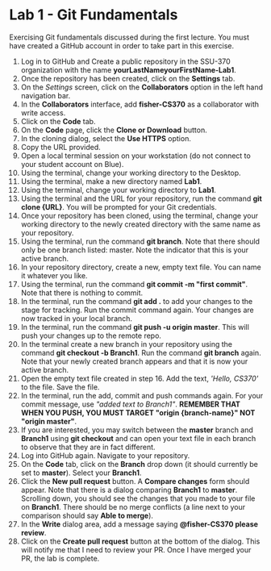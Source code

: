 # Lab 1 - Git Fundamentals
Exercising Git fundamentals discussed during the first lecture. You must have created a GitHub account in order to take part in this exercise.

1. Log in to GitHub and Create a public repository in the SSU-370 organization with the name 
**yourLastNameyourFirstName-Lab1**.
2. Once the repository has been created, click on the **Settings** tab.
3. On the *Settings* screen, click on the **Collaborators** option in the left hand navigation bar.
4. In the **Collaborators** interface, add **fisher-CS370** as a collaborator with write access.
5. Click on the **Code** tab.
6. On the **Code** page, click the **Clone or Download** button.
7. In the cloning dialog, select the **Use HTTPS** option.
8. Copy the URL provided.
9. Open a local terminal session on your workstation (do not connect to your student account on Blue).
10. Using the terminal, change your working directory to the Desktop.
11. Using the terminal, make a new directory named **Lab1**.
12. Using the terminal, change your working directory to **Lab1**.
13. Using the terminal and the URL for your repository, run the command **git clone {URL}**. You will be prompted for your Git credentials.
14. Once your repository has been cloned, using the terminal, change your working directory to the newly created directory with the same name as your repository. 
15. Using the terminal, run the command **git branch**. Note that there should only be one branch listed: master. Note the indicator that this is your active branch.
16. In your repository directory, create a new, empty text file. You can name it whatever you like.
17. Using the terminal, run the command **git commit -m "first commit"**. Note that there is nothing to commit.
18. In the terminal, run the command **git add .** to add your changes to the stage for tracking. Run the commit command again. Your changes are now tracked in your local branch.
19. In the terminal, run the command **git push -u origin master**. This will push your changes up to the remote repo.
20. In the terminal create a new branch in your repository using the command **git checkout -b Branch1**. Run the command **git branch** again. Note that your newly created branch appears and that it is now your active branch.
21. Open the empty text file created in step 16. Add the text, *'Hello, CS370'* to the file. Save the file. 
22. In the terminal, run the add, commit and push commands again.  For your commit message, use *"added text to Branch1"*. **REMEMBER THAT WHEN YOU PUSH, YOU MUST TARGET "origin {branch-name}" NOT "origin master"**.
23. If you are interested, you may switch between the **master** branch and **Branch1** using **git checkout** and can open your text file in each branch to observe that they are in fact different.
24. Log into GitHub again. Navigate to your repository. 
25. On the **Code** tab, click on the **Branch** drop down (it should currently be set to **master**). Select your **Branch1**.
26. Click the **New pull request** button. A **Compare changes** form should appear. Note that there is a dialog comparing **Branch1** to **master**. Scrolling down, you should see the changes that you made to your file on **Branch1**. There should be no merge conflicts (a line next to your comparison should say **Able to merge**).
27. In the **Write** dialog area, add a message saying **@fisher-CS370 please review**.
28. Click on the **Create pull request** button at the bottom of the dialog. This will notify me that I need to review your PR. Once I have merged your PR, the lab is complete.
